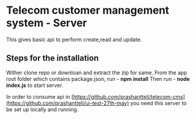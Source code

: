 # Telecom customer management system - Server

This gives basic api to perform create,read and update.
## Steps for the installation
Wither clone repo or downloan and extract the zip for same.
From the app root folder which contains package.json, run - **npm install**
Then run - **node index.js** to start server.

In order to consume api in [https://github.com/prashantteli/telecom-cms](https://github.com/prashantteli/ui-test-27th-may) you need this server to be set up locally and running.

